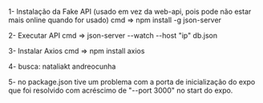   1- Instalação da Fake API (usado em vez da web-api, pois pode não estar mais online quando for usado)
cmd => npm install -g json-server

  2- Executar API
cmd => json-server --watch --host "ip" db.json

  3- Instalar Axios
cmd => npm install axios

  4- busca:
nataliakt
andreocunha

  5- no package.json tive um problema com a porta de inicialização do expo que foi resolvido com acréscimo de "--port 3000" no start do expo.
